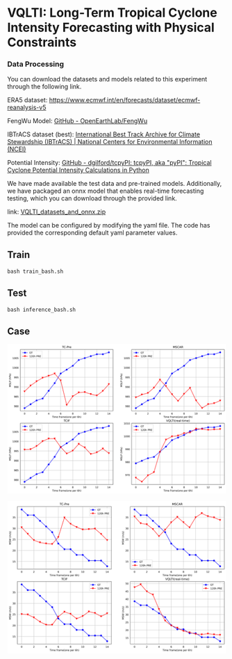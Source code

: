 # VQLTI: Long-Term Tropical Cyclone Intensity Forecasting with Physical Constraints

### Data Processing

You can download the datasets and models related to this experiment through the following link.

ERA5 dataset: https://www.ecmwf.int/en/forecasts/dataset/ecmwf-reanalysis-v5

FengWu Model: [GitHub - OpenEarthLab/FengWu](https://github.com/OpenEarthLab/FengWu)

IBTrACS dataset (best): [International Best Track Archive for Climate Stewardship (IBTrACS) | National Centers for Environmental Information (NCEI)](https://www.ncei.noaa.gov/products/international-best-track-archive)

Potential Intensity: [GitHub - dgilford/tcpyPI: tcpyPI, aka &quot;pyPI&quot;: Tropical Cyclone Potential Intensity Calculations in Python](https://github.com/dgilford/tcpyPI)

We have made available the test data and pre-trained models. Additionally, we have packaged an onnx model that enables real-time forecasting testing, which you can download through the provided link.

link: [VQLTI_datasets_and_onnx.zip](https://1drv.ms/u/s!AmZf5d3YaPT5okgxrSRp-38DT3Wy?e=eIi4Nj)

The model can be configured by modifying the yaml file. The code has provided the corresponding default yaml parameter values.

## Train

```
bash train_bash.sh
```

## Test

```
bash inference_bash.sh
```

## Case

![](pic/singel_case_2022207N11262_MSLP.png)

![](pic/singel_case_2022207N11262_MSW.png)